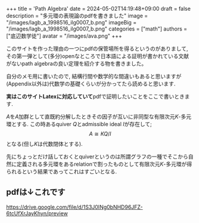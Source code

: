 +++
title = 'Path Algebra'
date = 2024-05-02T14:19:48+09:00
draft = false
description = "多元環の表現論のpdfを書きました"
image = "/images/lagb_a_1998516_ilg0007_b.png"
imageBig = "/images/lagb_a_1998516_ilg0007_b.png"
categories = ["math"]
authors = ["底辺数学徒"]
avatar = "/images/ava.png"
+++

このサイトを作った理由の一つにpdfの保管場所を得るというのがありまして, その第一弾として(多分)openなところで日本語による証明が書かれている文献がないpath algebraの良い定理を紹介する物を書きました。

自分のメモ用に書いたので, 結構行間や数学的な間違いもあると思いますが(Appendix以外は)代数学の基礎くらいが分かってたら読めると思います.

**実はこのサイトLatexに対応していて**pdfで証明したいことをここで書いときます.

$A$を$A$加群として直既約分解したときその因子が互いに非同型な有限次元$K$-多元環とする. この時あるquiver $Q$とadmissible ideal $I$が存在して;
$$A\cong KQ/I$$
となる(但し$K$は代数閉体とする).

先にちょっとだけ話しておくとquiverというのは所謂グラフの一種でそこから自然に定義される多元環をあるrelationで割ったものとして有限次元$K$-多元環が得られるという結果であってこれはすごいとなる.


## pdfは↓これです
https://drive.google.com/file/d/1S3J0INg0bNHD96JFZ-6tcUfXrJayKhyn/preview



